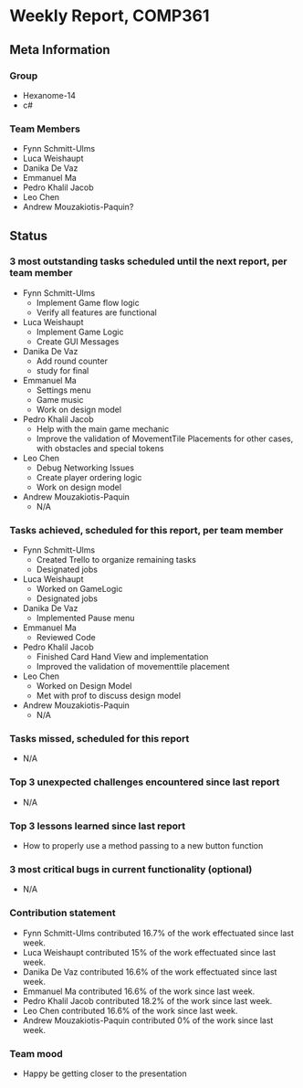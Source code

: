 # Weekly Report, COMP361

## Meta Information

### Group

 * Hexanome-14
 * c#
### Team Members

 * Fynn Schmitt-Ulms
 * Luca Weishaupt
 * Danika De Vaz
 * Emmanuel Ma
 * Pedro Khalil Jacob
 * Leo Chen
 * Andrew Mouzakiotis-Paquin?

## Status

### 3 most outstanding tasks scheduled until the next report, per team member
 * Fynn Schmitt-Ulms
   * Implement Game flow logic
   * Verify all features are functional
 * Luca Weishaupt
   * Implement Game Logic
   * Create GUI Messages
 * Danika De Vaz
   * Add round counter 
   * study for final
 * Emmanuel Ma 
   * Settings menu
   * Game music
   * Work on design model
 * Pedro Khalil Jacob
   * Help with the main game mechanic
   * Improve the validation of MovementTile Placements for other cases, with obstacles and special tokens
 * Leo Chen
   * Debug Networking Issues
   * Create player ordering logic
   * Work on design model
 * Andrew Mouzakiotis-Paquin
   * N/A

### Tasks achieved, scheduled for this report, per team member

 * Fynn Schmitt-Ulms
   * Created Trello to organize remaining tasks
   * Designated jobs
 * Luca Weishaupt
   * Worked on GameLogic
   * Designated jobs
 * Danika De Vaz
   * Implemented Pause menu 
 * Emmanuel Ma 
   * Reviewed Code
 * Pedro Khalil Jacob
   * Finished Card Hand View and implementation
   * Improved the validation of movementtile placement
 * Leo Chen
   * Worked on Design Model
   * Met with prof to discuss design model
 * Andrew Mouzakiotis-Paquin
   * N/A

### Tasks missed, scheduled for this report

 * N/A

### Top 3 unexpected challenges encountered since last report

 * N/A

### Top 3 lessons learned since last report

 * How to properly use a method passing to a new button function

### 3 most critical bugs in current functionality (optional)

 * N/A

### Contribution statement

 * Fynn Schmitt-Ulms contributed 16.7% of the work effectuated since last week.
 * Luca Weishaupt contributed 15% of the work effectuated since last week.
 * Danika De Vaz contributed 16.6% of the work effectuated since last week.
 * Emmanuel Ma contributed 16.6% of the work since last week.
 * Pedro Khalil Jacob contributed 18.2% of the work since last week.
 * Leo Chen contributed 16.6% of the work since last week.
 * Andrew Mouzakiotis-Paquin contributed 0% of the work since last week.

### Team mood

 * Happy be getting closer to the presentation
